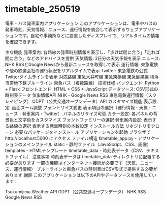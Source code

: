 # timetable_250519
電車・バス発車案内アプリケーション
このアプリケーションは、電車やバスの発車時刻、天気情報、ニュース、運行情報を統合して表示するウェブアプリケーションです。自宅や事務所などに設置したディスプレイで、リアルタイムの情報を確認できます。

主な機能
発車案内: 各路線の発車時刻情報を表示し、「歩けば間に合う」「走れば間に合う」などのアドバイスを提供
天気情報: 3日分の天気予報を表示
ニュース: NHK RSSとGoogle Newsから最新ニュースを取得して表示
運行情報: 東急電鉄や他の鉄道会社の運行状況をリアルタイムで表示
Twitter: 東急電鉄の公式Twitterタイムラインを表示
対応路線
東急大井町線
東急東横線
東急目黒線
横浜市営地下鉄ブルーライン
東急バス（複数路線）
技術仕様
バックエンド: Python + Flask
フロントエンド: HTML + CSS + JavaScript
データソース:
CSV形式の時刻表データ
気象情報API
NHK・Google News RSS
東急電鉄運行情報（スクレイピング）
ODPT（公共交通オープンデータ）API
カスタマイズ機能
表示設定:
画面ズーム調整
フォントサイズ変更
表示項目の選択（運行情報・天気・ニュース・発車案内・Twitter）
パネルのリサイズ可否
カラー設定:
各パネルの背景色と文字色をカスタマイズ
フォントファミリーの選択
発車案内設定:
表示する路線の選択
表示する発車時刻の本数設定
インストール方法
リポジトリをクローン
必要なパッケージをインストール
アプリケーションを起動
ブラウザで http://localhost:5000 にアクセス
ファイル構造
timetable_app.py - アプリケーションのメインファイル
static - 静的ファイル（JavaScript、CSS、画像）
templates - HTMLテンプレート
timetable_data - 時刻表データ（CSV、テキストファイル）
注意事項
時刻表データは timetable_data ディレクトリに配置する必要があります
一部の機能はインターネット接続が必要です（天気、ニュース、運行情報）
ブルーラインと東急バスの時刻表はCSV形式で提供する必要があります
謝辞
このアプリケーションは以下のAPIやデータソースを使用しています：

Tsukumijima Weather API
ODPT（公共交通オープンデータ）
NHK RSS
Google News RSS
